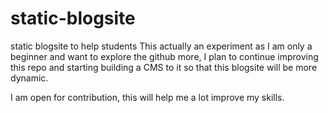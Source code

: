 # static-blogsite
static blogsite to help students
This actually an experiment as I am only a beginner and want to explore the github more,
I plan to continue improving this repo and starting building a CMS to it so that this blogsite will be more dynamic.

I am open for contribution, this will help me a lot improve my skills.
